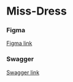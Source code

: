 # Miss-Dress

### Figma
[Figma link](https://www.figma.com/file/oGYp1uoe4EYGY9e0cZa3nu/MissDress?node-id=134%3A493)

### Swagger 
[Swagger link](http://discoverystudio.xyz:4343/api/docs/)
